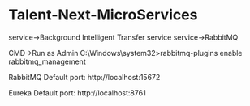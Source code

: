 # Talent-Next-MicroServices

service->Background Intelligent Transfer service
service->RabbitMQ

CMD->Run as Admin
C:\Windows\system32>rabbitmq-plugins enable rabbitmq_management

RabbitMQ Default port:
  http://localhost:15672
  
Eureka Default port:
  http://localhost:8761
